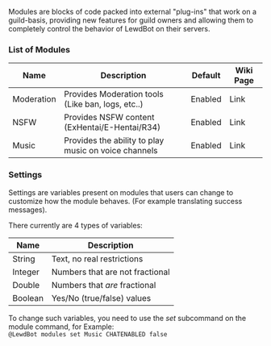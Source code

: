 Modules are blocks of code packed into external "plug-ins" that work on a guild-basis, providing new features for guild owners and allowing them to completely control the behavior of LewdBot on their servers.

### List of Modules
| Name       | Description                                          | Default | Wiki Page |
|------------|------------------------------------------------------|---------|-----------|
| Moderation | Provides Moderation tools (Like ban, logs, etc..)    | Enabled | Link      |
| NSFW       | Provides NSFW content (ExHentai/E-Hentai/R34)        | Enabled | Link      |
| Music      | Provides the ability to play music on voice channels | Enabled | Link      |

### Settings
Settings are variables present on modules that users can change to customize how the module behaves. (For example translating success messages).

There currently are 4 types of variables:

| Name    | Description                     |
|---------|---------------------------------|
| String  | Text, no real restrictions      |
| Integer | Numbers that are not fractional |
| Double  | Numbers that _are_ fractional   |
| Boolean | Yes/No (true/false) values      |

To change such variables, you need to use the _set_ subcommand on the module command, for Example:<br>
`@LewdBot modules set Music CHATENABLED false`